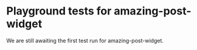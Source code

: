 # Playground tests for amazing-post-widget
We are still awaiting the first test run for amazing-post-widget.
